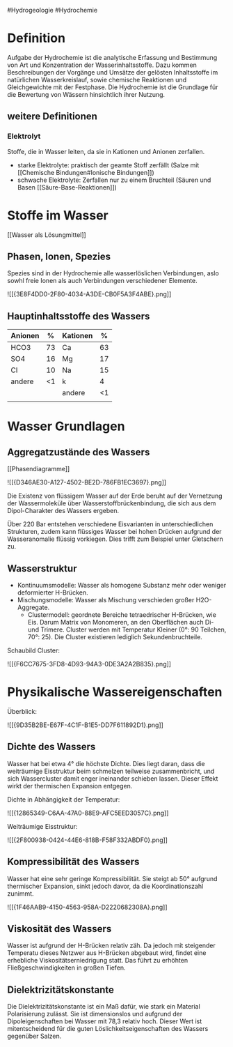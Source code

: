 #Hydrogeologie #Hydrochemie

# Definition

Aufgabe der Hydrochemie ist die analytische Erfassung und Bestimmung von Art und Konzentration der Wasserinhaltsstoffe. Dazu kommen Beschreibungen der Vorgänge und Umsätze der gelösten Inhaltsstoffe im natürlichen Wasserkreislauf, sowie chemische Reaktionen und Gleichgewichte mit der Festphase. Die Hydrochemie ist die Grundlage für die Bewertung von Wässern hinsichtlich ihrer Nutzung.

## weitere Definitionen

### Elektrolyt

Stoffe, die in Wasser leiten, da sie in Kationen und Anionen zerfallen.
- starke Elektrolyte: praktisch der geamte Stoff zerfällt (Salze mit [[Chemische Bindungen#Ionische Bindungen]])
- schwache Elektrolyte: Zerfallen nur zu einem Bruchteil (Säuren und Basen [[Säure-Base-Reaktionen]])

# Stoffe im Wasser

[[Wasser als Lösungmittel]]


## Phasen, Ionen, Spezies

Spezies sind in der Hydrochemie alle wasserlöslichen Verbindungen, aslo sowhl freie Ionen als auch Verbindungen verschiedener Elemente.

![[{3E8F4DD0-2F80-4034-A3DE-CB0F5A3F4ABE}.png]]

## Hauptinhaltsstoffe des Wassers

| Anionen | %   | Kationen | %   |
| ------- | --- | -------- | --- |
| HCO3    | 73  | Ca       | 63  |
| SO4     | 16  | Mg       | 17  |
| Cl      | 10  | Na       | 15  |
| andere  | <1  | k        | 4   |
|         |     | andere   | <1  |
|         |     |          |     |

# Wasser Grundlagen

## Aggregatzustände des Wassers

[[Phasendiagramme]]

![[{D346AE30-A127-4502-BE2D-786FB1EC3697}.png]]

Die Existenz von flüssigem Wasser auf der Erde beruht auf der Vernetzung der Wassermoleküle über Wasserstoffbrückenbindung, die sich aus dem Dipol-Charakter des Wassers ergeben.

Über 220 Bar entstehen verschiedene Eisvarianten in unterschiedlichen Strukturen, zudem kann flüssiges Wasser bei hohen Drücken aufgrund der Wasseranomalie flüssig vorkiegen. Dies trifft zum Beispiel unter Gletschern zu.

## Wasserstruktur

- Kontinuumsmodelle: Wasser als homogene Substanz mehr oder weniger deformierter H-Brücken.
- Mischungsmodelle: Wasser als Mischung verschieden großer H2O-Aggregate.
	- Clustermodell: geordnete Bereiche tetraedrischer H-Brücken, wie Eis. Darum Matrix von Monomeren, an den Oberflächen auch Di- und Trimere. Cluster werden mit Temperatur Kleiner (0°: 90 Teilchen, 70°: 25). Die Cluster existieren lediglich Sekundenbruchteile.

Schaubild Cluster:

![[{F6CC7675-3FD8-4D93-94A3-0DE3A2A2B835}.png]]

# Physikalische Wassereigenschaften

Überblick:

![[{9D35B2BE-E67F-4C1F-B1E5-DD7F611892D1}.png]]

## Dichte des Wassers

Wasser hat bei etwa 4° die höchste Dichte. Dies liegt daran, dass die weiträumige Eisstruktur beim schmelzen teilweise zusammenbricht, und sich Wassercluster damit enger ineinander schieben lassen. Dieser Effekt wirkt der thermischen Expansion entgegen.

Dichte in Abhängigkeit der Temperatur:

![[{12865349-C6AA-47A0-88E9-AFC5EED3057C}.png]]

Weiträumige Eisstruktur:

![[{2F800938-0424-44E6-818B-F58F332ABDF0}.png]]

## Kompressibilität des Wassers

Wasser hat eine sehr geringe Kompressibilität. Sie steigt ab 50° aufgrund thermischer Expansion, sinkt jedoch davor, da die Koordinationszahl zunimmt.

![[{1F46AAB9-4150-4563-958A-D2220682308A}.png]]

## Viskosität des Wassers

Wasser ist aufgrund der H-Brücken relativ zäh. Da jedoch mit steigender Temperatu dieses Netzwer aus H-Brücken abgebaut wird, findet eine erhebliche Viskositätserniedrigung statt. Das führt zu erhöhten Fließgeschwindigkeiten in großen Tiefen.

## Dielektrizitätskonstante

Die Dielektrizitätskonstante ist ein Maß dafür, wie stark ein Material Polarisierung zulässt. Sie ist dimensionslos und aufgrund der Dipoleigenschaften bei Wasser mit 78,3 relativ hoch. Dieser Wert ist mitentscheidend für die guten Löslichkeitseigenschaften des Wassers gegenüber Salzen.
